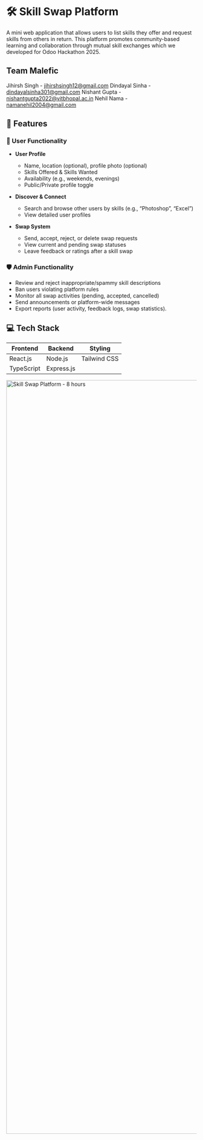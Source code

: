 # 🛠️ Skill Swap Platform

A mini web application that allows users to list skills they offer and request skills from others in return. This platform promotes community-based learning and collaboration through mutual skill exchanges which we developed for Odoo Hackathon 2025.

## Team Malefic
Jihirsh Singh - jihirshsingh12@gmail.com
Dindayal Sinha - dindayalsinha301@gmail.com
Nishant Gupta - nishantgupta2022@vitbhopal.ac.in
Nehil Nama - namanehil2004@gmail.com


## 🚀 Features

### 👤 User Functionality
- **User Profile**
  - Name, location (optional), profile photo (optional)
  - Skills Offered & Skills Wanted
  - Availability (e.g., weekends, evenings)
  - Public/Private profile toggle

- **Discover & Connect**
  - Search and browse other users by skills (e.g., “Photoshop”, “Excel”)
  - View detailed user profiles

- **Swap System**
  - Send, accept, reject, or delete swap requests
  - View current and pending swap statuses
  - Leave feedback or ratings after a skill swap

### 🛡️ Admin Functionality
- Review and reject inappropriate/spammy skill descriptions
- Ban users violating platform rules
- Monitor all swap activities (pending, accepted, cancelled)
- Send announcements or platform-wide messages
- Export reports (user activity, feedback logs, swap statistics).



## 💻 Tech Stack

| Frontend       | Backend      | Styling      |
|----------------|--------------|--------------|
| React.js       | Node.js      | Tailwind CSS |
| TypeScript     | Express.js   |              |

<img width="4828" height="1994" alt="Skill Swap Platform - 8 hours" src="https://github.com/user-attachments/assets/97260c28-898f-4880-a43d-8f1a15ec1f8c" />

